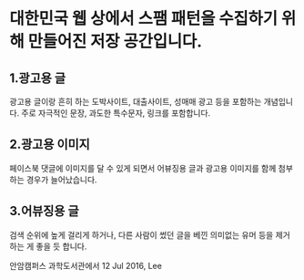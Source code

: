 # 대한민국 웹 상에서 스팸 패턴을 수집하기 위해 만들어진 저장 공간입니다.

## 1.**광고용 글**

광고용 글이랑 흔히 하는 도박사이트, 대출사이트, 성매매 광고 등을 포함하는 개념입니다. 주로 자극적인 문장, 과도한 특수문자, 링크를 포함합니다.

## 2.**광고용 이미지**

페이스북 댓글에 이미지를 달 수 있게 되면서 어뷰징용 글과 광고용 이미지를 함께 첨부하는 경우가 늘어났습니다.

## 3.**어뷰징용 글**

검색 순위에 높게 걸리게 하거나, 다른 사람이 썼던 글을 베낀 의미없는 유머 등을 제거하는 게 좋을 듯 합니다.

안암캠퍼스 과학도서관에서
12 Jul 2016, Lee
